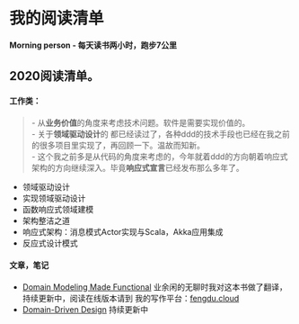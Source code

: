 # 我的阅读清单
**Morning person - 每天读书两小时，跑步7公里**    

  
## 2020阅读清单。

#### 工作类：
> \- 从**业务价值**的角度来考虑技术问题。软件是需要实现价值的。  
  \- 关于**领域驱动设计**的 都已经读过了，各种ddd的技术手段也已经在我之前的很多项目里实现了，再回顾一下。温故而知新。  
  \- 这个我之前多是从代码的角度来考虑的，今年就着ddd的方向朝着响应式架构的方向继续深入。毕竟**响应式宣言**已经发布那么多年了。
- 领域驱动设计 
- 实现领域驱动设计
- 函数响应式领域建模
- 架构整洁之道
- 响应式架构：消息模式Actor实现与Scala，Akka应用集成
- 反应式设计模式



#### 文章，笔记
* [Domain Modeling Made Functional](./domain-modeling-made-functional/src/SUMMARY.md)   业余闲的无聊时我对这本书做了翻译，持续更新中，阅读在线版本请到 我的写作平台：[fengdu.cloud](https://fengdu.cloud/books/dmmf/index.html)
* [Domain-Driven Design](https://fengdu.cloud/books/ddd/index.html)   持续更新中



